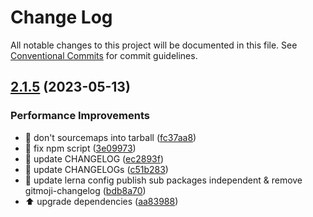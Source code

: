 # Change Log

All notable changes to this project will be documented in this file.
See [Conventional Commits](https://conventionalcommits.org) for commit guidelines.

## [2.1.5](https://github.com/yozorajs/yozora/compare/v2.1.4...v2.1.5) (2023-05-13)


### Performance Improvements

* 🔧 don't sourcemaps into tarball ([fc37aa8](https://github.com/yozorajs/yozora/commit/fc37aa8847ac4ad78ecb31f198e1cd6a85e91bcf))
* 🔧 fix npm script ([3e09973](https://github.com/yozorajs/yozora/commit/3e0997329a00d9459f5e6594c3db12120fffc8d3))
* 📝 update CHANGELOG ([ec2893f](https://github.com/yozorajs/yozora/commit/ec2893faed0b189541d643962d4668441f416f87))
* 📝 update CHANGELOGs ([c51b283](https://github.com/yozorajs/yozora/commit/c51b283874f8a562b6ed9fad46a0b7d578f6eb42))
* 🔧 update lerna config publish sub packages independent & remove gitmoji-changelog ([bdb8a70](https://github.com/yozorajs/yozora/commit/bdb8a70fb99c874a002e53344ce7467ba6f0dd1b))
* ⬆️ upgrade dependencies ([aa83988](https://github.com/yozorajs/yozora/commit/aa839886b4cf5be92466b318193f877d824932e6))
